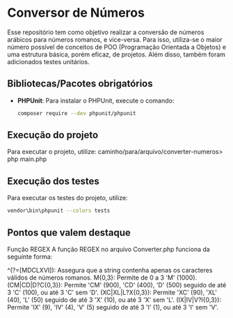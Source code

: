 # Conversor de Números

Esse repositório tem como objetivo realizar a conversão de números arábicos para números romanos, e vice-versa. Para isso, utiliza-se o maior número possível de conceitos de POO (Programação Orientada a Objetos) e uma estrutura básica, porém eficaz, de projetos.
Além disso, também foram adicionados testes unitários.

## Bibliotecas/Pacotes obrigatórios

- **PHPUnit**: Para instalar o PHPUnit, execute o comando:
  ```sh
  composer require --dev phpunit/phpunit


## Execução do projeto

Para executar o projeto, utilize: caminho/para/arquivo/converter-numeros> php main.php

## Execução dos testes

Para executar os testes do projeto, utilize: 
```sh
vendor\bin\phpunit --colors tests
```


## Pontos que valem destaque

Função REGEX
A função REGEX no arquivo Converter.php funciona da seguinte forma:

^(?=[MDCLXVI]): Assegura que a string contenha apenas os caracteres válidos de números romanos.
M{0,3}: Permite de 0 a 3 'M' (1000).
(CM|CD|D?C{0,3}): Permite 'CM' (900), 'CD' (400), 'D' (500) seguido de até 3 'C' (100), ou até 3 'C' sem 'D'.
(XC|XL|L?X{0,3}): Permite 'XC' (90), 'XL' (40), 'L' (50) seguido de até 3 'X' (10), ou até 3 'X' sem 'L'.
(IX|IV|V?I{0,3}): Permite 'IX' (9), 'IV' (4), 'V' (5) seguido de até 3 'I' (1), ou até 3 'I' sem 'V'.